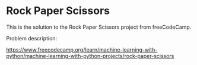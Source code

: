 # Rock Paper Scissors

This is the solution to the Rock Paper Scissors project from freeCodeCamp.

Problem description:

 https://www.freecodecamp.org/learn/machine-learning-with-python/machine-learning-with-python-projects/rock-paper-scissors
